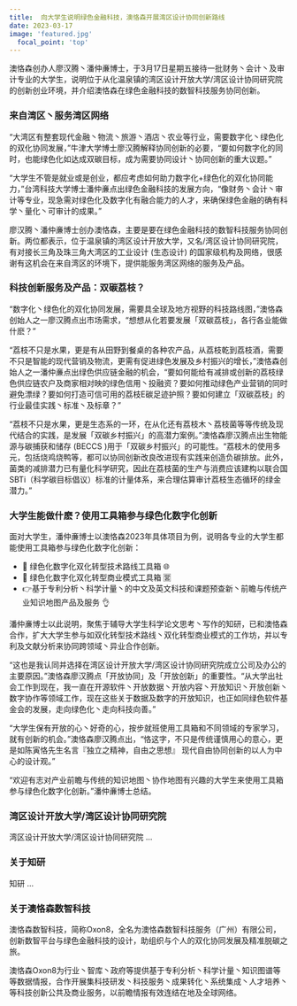 ```yaml
---
title:  向大学生说明绿色金融科技，澳恪森开展湾区设计协同创新路线
date: 2023-03-17
image: 'featured.jpg'
  focal_point: 'top'
---
```


澳恪森创办人廖汉腾丶潘仲亷博士，于3月17日星期五接待一批财务丶会计丶及审计专业的大学生，说明位于从化温泉镇的湾区设计开放大学/湾区设计协同研究院的创新创业环境，并介绍澳恪森在绿色金融科技的数智科技服务协同创新。


<!--more-->

### 来自湾区丶服务湾区网络

“大湾区有整套现代金融丶物流丶旅游丶酒店丶农业等行业，需要数字化丶绿色化的双化协同发展，”牛津大学博士廖汉腾解释协同创新的必要，“要如何数字化的同时，也能绿色化如达成双碳目标，成为需要协同设计丶协同创新的重大议题。”

“大学生不管是就业或是创业，都应考虑如何助力数字化+绿色化的双化协同能力，”台湾科技大学博士潘仲亷点出绿色金融科技的发展方向，“像财务丶会计丶审计等专业，现急需对绿色化及数字化有融合能力的人才，来确保绿色金融的确有科学丶量化丶可审计的成果。”

廖汉腾丶潘仲亷博士创办澳恪森，主要是要在绿色金融科技的数智科技服务协同创新。两位都表示，位于温泉镇的湾区设计开放大学，又名/湾区设计协同研究院，有对接长三角及珠三角大湾区的工业设计 (生态设计) 的国家级机构及网络，很感谢有这机会在来自湾区的环境下，提供能服务湾区网络的服务及产品。

### 科技创新服务及产品：双碳荔枝？

“数字化丶绿色化的双化协同发展，需要具全球及地方视野的科技路线图，”澳恪森创始人之一廖汉腾点出市场需求，“想想从化若要发展「双碳荔枝」，各行各业能做什麽？”

“荔枝不只是水果，更是有从田野到餐桌的各种农产品，从荔枝乾到荔枝酒，需要不只是智能的现代营销及物流，更需有促进绿色发展及乡村振兴的增长，”澳恪森创始人之一潘仲亷点出绿色供应链金融的机会，“要如何能给有减排或创新的荔枝绿色供应链农户及商家相对映的绿色信用丶投融资？要如何推动绿色产业营销的同时避免漂绿？要如何打造可信可用的荔枝E碳足迹护照？要如何建立「双碳荔枝」的行业最佳实践丶标准丶及标章？”

“荔枝不只是水果，更是生态系的一环，在从化还有荔枝木丶荔枝菌等等传统及现代结合的实践，是发展「双碳乡村振兴」的高潜力案例。”澳恪森廖汉腾点出生物能源与碳捕获和储存 (BECCS )用于「双碳乡村振兴」的可能性。“荔枝木的使用多元，包括烧鸡烧鸭等，都可以协同创新改良改进现有实践来创造负碳排放。此外，菌类的减排潜力已有量化科学研究，因此在荔枝菌的生产与消费应该建构以联合国SBTi（科学碳目标倡议）标准的计量体系，来合理估算审计荔枝生态循环的绿金潜力。”

### 大学生能做什麽？使用工具箱参与绿色化数字化创新

面对大学生，潘仲亷博士以澳恪森2023年具体项目为例，说明各专业的大学生都能使用工具箱参与绿色化数字化创新：

* 🌱 绿色化数字化双化转型技术路线工具箱 🌐
* 🎁 绿色化数字化双化转型商业模式工具箱 🈺
* 👉基于专利分析丶科学计量丶的中文及英文科技和课题预查新丶前瞻与传统产业知识地图产品及服务 👌

潘仲亷博士以此说明，聚焦于辅导大学生科学论文思考丶写作的知研，已和澳恪森合作，扩大大学生参与如双化转型技术路线丶双化转型商业模式的工作坊，并以专利及文献分析来协同跨领域丶异业合作创新。

“这也是我认同并选择在湾区设计开放大学/湾区设计协同研究院成立公司及办公的主要原因。”澳恪森廖汉腾点「开放协同」及「开放创新」的重要性。“从大学出社会工作到现在，我一直在开源软件丶开放数据丶开放内容丶开放知识丶开放创新丶数字协作等领域工作，现在这些关于数据及数字的开放知识，也正如同绿色软件基金会的发展，走向绿色化丶走向科技向善。”

“大学生保有开放的心丶好奇的心，按步就班使用工具箱和不同领域的专家学习，就有创新的机会。”澳恪森廖汉腾点出，“恪这字，不只是传统谨慎用心的意心，更是如陈寅恪先生名言『独立之精神，自由之思想』 现代自由协同创新的以人为中心的设计观。”

“欢迎有志对产业前瞻与传统的知识地图丶协作地图有兴趣的大学生来使用工具箱参与绿色化数字化创新。”潘仲亷博士总结。

### 湾区设计开放大学/湾区设计协同研究院
湾区设计开放大学/湾区设计协同研究院 ...

### 关于知研
知研 ... 

### 关于澳恪森数智科技
澳恪森数智科技，简称Oxon8，全名为澳恪森数智科技服务（广州）有限公司，创新数智平台与绿色金融科技的设计，助组织与个人的双化协同发展及精准脱碳之旅。

澳恪森Oxon8为行业丶智库丶政府等提供基于专利分析丶科学计量丶知识图谱等等数据情报，合作开展集科技研发丶科技服务丶成果转化丶系统集成丶人才培养丶等科技创新公共及商业服务，以前瞻情报有效连结在地及全球网络。

